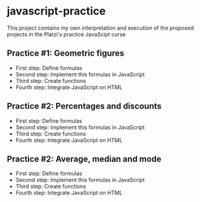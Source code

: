 # javascript-practice
This project contains my own interpretation and execution of the proposed projects in the Platzi's practice JavaScipt curse


## Practice #1: Geometric figures

- First step: Define formulas
- Second step: Implement this formulas in JavaScript
- Third step: Create functions
- Fourth step: Integrate JavaScript on HTML

## Practice #2: Percentages and discounts

- First step: Define formulas
- Second step: Implement this formulas in JavaScript
- Third step: Create functions
- Fourth step: Integrate JavaScript on HTML

## Practice #2: Average, median and mode

- First step: Define formulas
- Second step: Implement this formulas in JavaScript
- Third step: Create functions
- Fourth step: Integrate JavaScript on HTML